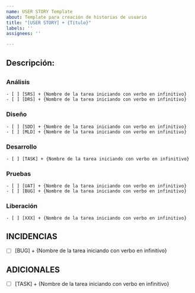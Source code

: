 ```yaml
---
name: USER STORY Template
about: Template para creación de historias de usuario
title: "[USER STORY] + {Título}"
labels: ''
assignees: ''

---
```


## **Descripción:**

## 
  ### Análisis
    - [ ] [SRS] + {Nombre de la tarea iniciando con verbo en infinitivo} 
    - [ ] [DRS] + {Nombre de la tarea iniciando con verbo en infinitivo} 

  ### Diseño
    - [ ] [SDD] + {Nombre de la tarea iniciando con verbo en infinitivo} 
    - [ ] [MLD] + {Nombre de la tarea iniciando con verbo en infinitivo} 

  ### Desarrollo 
    - [ ] [TASK] + {Nombre de la tarea iniciando con verbo en infinitivo} 

  ### Pruebas 
    - [ ] [UAT] + {Nombre de la tarea iniciando con verbo en infinitivo} 
    - [ ] [BUG] + {Nombre de la tarea iniciando con verbo en infinitivo} 

  ### Liberación 
    - [ ] [XXX] + {Nombre de la tarea iniciando con verbo en infinitivo} 

## INCIDENCIAS 
- [ ] [BUG] + {Nombre de la tarea iniciando con verbo en infinitivo} 

## ADICIONALES
- [ ] [TASK] + {Nombre de la tarea iniciando con verbo en infinitivo}
